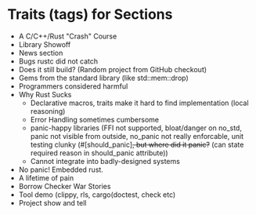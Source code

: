# Traits (tags) for Sections
 * A C/C++/Rust "Crash" Course
 * Library Showoff
 * News section
 * Bugs rustc did not catch
 * Does it still build? (Random project from GitHub checkout)
 * Gems from the standard library (like std::mem::drop)
 * Programmers considered harmful
 * Why Rust Sucks
   - Declarative macros, traits make it hard to find implementation (local reasoning)
   - Error Handling sometimes cumbersome
   - panic-happy libraries (FFI not supported, bloat/danger on no_std, panic not visible from outside, no_panic not really enforcable, unit testing clunky (#[should_panic]~~, but where did it panic?~~ (can state required reason in should_panic attribute))
   - Cannot integrate into badly-designed systems
 * No panic! Embedded rust.
 * A lifetime of pain
 * Borrow Checker War Stories
 * Tool demo (clippy, rls, cargo(doctest, check etc)
 * Project show and tell
